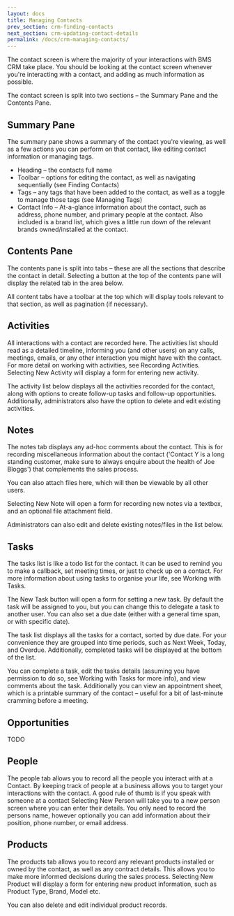 ```yaml
---
layout: docs
title: Managing Contacts
prev_section: crm-finding-contacts
next_section: crm-updating-contact-details
permalink: /docs/crm-managing-contacts/
---
```


The contact screen is where the majority of your interactions with BMS CRM take place. You should be looking at the contact screen whenever you're interacting with a contact, and adding as much information as possible.

The contact screen is split into two sections – the Summary Pane and the Contents Pane.

## Summary Pane

The summary pane shows a summary of the contact you're viewing, as well as a few actions you can perform on that contact, like editing contact information or managing tags.

* Heading – the contacts full name
* Toolbar – options for editing the contact, as well as navigating sequentially (see Finding Contacts)
* Tags – any tags that have been added to the contact, as well as a toggle to manage those tags (see Managing Tags)
* Contact Info – At-a-glance information about the contact, such as address, phone number, and primary people at the contact. Also included is a brand list, which gives a little run down of the relevant brands owned/installed at the contact.

## Contents Pane

The contents pane is split into tabs – these are all the sections that describe the contact in detail. Selecting a button at the top of the contents pane will display the related tab in the area below. 

All content tabs have a toolbar at the top which will display tools relevant to that section, as well as pagination (if necessary).

## Activities

All interactions with a contact are recorded here. The activities list should read as a detailed timeline, informing you (and other users) on any calls, meetings, emails, or any other interaction you might have with the contact. For more detail on working with activities, see Recording Activities.
Selecting New Activity will display a form for entering new activity.

The activity list below displays all the activities recorded for the contact, along with options to create follow-up tasks and follow-up opportunities. Additionally, administrators also have the option to delete and edit existing activities.

## Notes

The notes tab displays any ad-hoc comments about the contact. This is for recording miscellaneous information about the contact ('Contact Y is a long standing customer, make sure to always enquire about the health of Joe Bloggs') that complements the sales process.

You can also attach files here, which will then be viewable by all other users.

Selecting New Note will open a form for recording new notes via a textbox, and an optional file attachment field.

Administrators can also edit and delete existing notes/files in the list below.

## Tasks

The tasks list is like a todo list for the contact. It can be used to remind you to make a callback, set meeting times, or just to check up on a contact. For more information about using tasks to organise your life, see Working with Tasks.

The New Task button will open a form for setting a new task. By default the task will be assigned to you, but you can change this to delegate a task to another user. You can also set a due date (either with a general time span, or with specific date).

The task list displays all the tasks for a contact, sorted by due date. For your convenience they are grouped into time periods, such as Next Week, Today, and Overdue. Additionally, completed tasks will be displayed at the bottom of the list.

You can complete a task, edit the tasks details (assuming you have permission to do so, see Working with Tasks for more info), and view comments about the task. Additionally you can view an appointment sheet, which is a printable summary of the contact – useful for a bit of last-minute cramming before a meeting.

## Opportunities

TODO

## People

The people tab allows you to record all the people you interact with at a Contact. By keeping track of people at a business allows you to target your interactions with the contact. A good rule of thumb is if you speak with someone at a contact 
Selecting New Person will take you to a new person screen where you can enter their details. You only need to record the persons name, however optionally you can add information about their position, phone number, or email address.

## Products

The products tab allows you to record any relevant products installed or owned by the contact, as well as any contract details. This allows you to make more informed decisions during the sales process.
Selecting New Product will display a form for entering new product information, such as Product Type, Brand, Model etc.

You can also delete and edit individual product records.